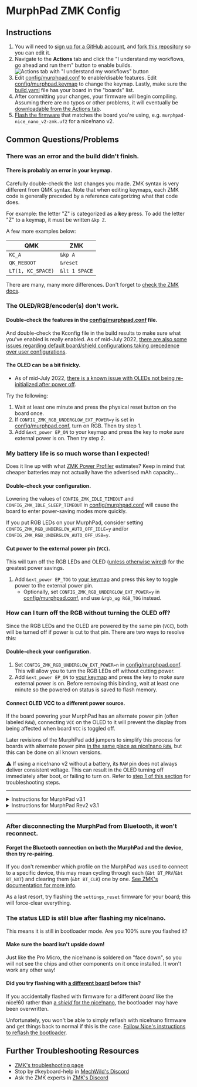 # MurphPad ZMK Config

## Instructions

1. You will need to [sign up for a GitHub account](https://github.com/signup), and [fork this repository](https://docs.github.com/en/get-started/quickstart/fork-a-repo#forking-a-repository) so you can edit it.
2. Navigate to the **Actions** tab and click the "I understand my workflows, go ahead and run them" button to enable builds.
   ![Actions tab with "I understand my workflows" button](https://aws1.discourse-cdn.com/github/original/2X/8/8a28c79db26e3c2d82f2d0694ae0762b2ef7763b.png)
3. Edit [config/murphpad.conf](config/murphpad.conf) to enable/disable features. Edit [config/murphpad.keymap](config/murphpad.keymap) to change the keymap. Lastly, make sure the [build.yaml](build.yaml) file has your board in the "boards" list.
4. After committing your changes, your firmware will begin compiling. Assuming there are no typos or other problems, it will eventually be [downloadable from the Actions tab](https://zmk.dev/docs/user-setup#installing-the-firmware).
5. [Flash the firmware](https://zmk.dev/docs/user-setup#flashing-uf2-files) that matches the board you're using, e.g. `murphpad-nice_nano_v2-zmk.uf2` for a nice!nano v2.

## Common Questions/Problems

### There was an error and the build didn't finish.

#### There is probably an error in your keymap.

Carefully double-check the last changes you made. ZMK syntax is very different from QMK syntax. Note that when editing keymaps, each ZMK code is generally preceded by a reference categorizing what that code does.

For example: the letter "Z" is categorized as a **k**ey **p**ress. To add the letter "Z" to a keymap, it must be written `&kp Z`.

A few more examples below:

| QMK | ZMK |
| --- | --- |
| `KC_A` | `&kp A` |
| `QK_REBOOT` | `&reset` |
| `LT(1, KC_SPACE)` | `&lt 1 SPACE` |

There are many, many more differences. Don't forget to [check the ZMK docs](https://zmk.dev/docs/features/keymaps).

### The OLED/RGB/encoder(s) don't work.

#### Double-check the features in the [config/murphpad.conf](config/murphpad.conf) file.

And double-check the Kconfig file in the build results to make sure what you've enabled is really enabled. As of mid-July 2022, [there are also some issues regarding default board/shield configurations taking precedence over user configurations](https://github.com/zmkfirmware/zmk/issues/1382).

#### The OLED can be a bit finicky.

- As of mid-July 2022, [there is a known issue with OLEDs not being re-initialized after power off](https://github.com/zmkfirmware/zmk/issues/674).

Try the following:

1. Wait at least one minute and press the physical reset button on the board once.
2. If `CONFIG_ZMK_RGB_UNDERGLOW_EXT_POWER=y` is set in [config/murphpad.conf](config/murphpad.conf), turn on RGB. Then try step 1.
3. Add `&ext_power EP_ON` to your keymap and press the key to *make sure* external power is on. Then try step 2.

### My battery life is so much worse than I expected!

Does it line up with what [ZMK Power Profiler](https://zmk.dev/power-profiler) estimates? Keep in mind that cheaper batteries may not actually have the advertised mAh capacity...

#### Double-check your configuration.

Lowering the values of `CONFIG_ZMK_IDLE_TIMEOUT` and `CONFIG_ZMK_IDLE_SLEEP_TIMEOUT` in [config/murphpad.conf](config/murphpad.conf) will cause the board to enter power-saving modes more quickly.

If you put RGB LEDs on your MurphPad, consider setting `CONFIG_ZMK_RGB_UNDERGLOW_AUTO_OFF_IDLE=y` and/or `CONFIG_ZMK_RGB_UNDERGLOW_AUTO_OFF_USB=y`.

#### Cut power to the external power pin (`VCC`).

This will turn off the RGB LEDs and OLED ([unless otherwise wired](#connect-oled-vcc-to-a-different-power-source)) for the greatest power savings.

1. Add `&ext_power EP_TOG` to [your keymap](config/murphpad.keymap) and press this key to toggle power to the external power pin.
   - Optionally, set `CONFIG_ZMK_RGB_UNDERGLOW_EXT_POWER=y` in [config/murphpad.conf](config/murphpad.conf), and use `&rgb_ug RGB_TOG` instead.

### How can I turn off the RGB without turning the OLED off?

Since the RGB LEDs and the OLED are powered by the same pin (`VCC`), both will be turned off if power is cut to that pin. There are two ways to resolve this:

#### Double-check your configuration.

1. Set `CONFIG_ZMK_RGB_UNDERGLOW_EXT_POWER=n` in [config/murphpad.conf](config/murphpad.conf). This will allow you to turn the RGB LEDs off without cutting power.
2. Add `&ext_power EP_ON` to [your keymap](config/murphpad.keymap) and press the key to *make sure* external power is on. Before removing this binding, wait at least one minute so the powered on status is saved to flash memory.

#### Connect OLED VCC to a different power source.

If the board powering your MurphPad has an alternate power pin (often labeled `RAW`), connecting `VCC` on the OLED to it will prevent the display from being affected when board `VCC` is toggled off.

Later revisions of the MurphPad add jumpers to simplify this process for boards with alternate power pins [in the same place as nice!nano `RAW`](https://nicekeyboards.com/docs/nice-nano/pinout-schematic), but this can be done on all known versions.

:warning: If using a nice!nano v2 without a battery, its `RAW` pin does not always deliver consistent voltage. This can result in the OLED turning off immediately after boot, or failing to turn on. Refer to [step 1 of this section](#the-oled-can-be-a-bit-finicky) for troubleshooting steps.

---

<details>
    <summary>Instructions for MurphPad v3.1</summary>

![photo by Tokolist#9634](https://cdn.discordapp.com/attachments/754060816122249352/929437921948344350/unknown.png)

1. Disconnect OLED `VCC` from LED8 by cutting the trace on the PCB.
2. Solder a wire connecting from the `RAW` pin on the PCB to the OLED `VCC` pin.
   - [@tokolist](https://github.com/tokolist) demonstrates an elegant solution by wiring `RAW` to the unused LED strip connection, but the wire can be connected directly.

:warning: If the LED strip is in use, you will also need to cut the trace between its `5V` and OLED `VCC`, and rewire the strip to board `VCC`.
</details>

<details>
    <summary>Instructions for MurphPad Rev2 v3.1</summary>

![photo by @honorless](https://cdn.discordapp.com/attachments/837441710698004531/1001305218979479682/PXL_20220726_0117007153.jpg)

1. Disconnect OLED `VCC` from LED8 by cutting the J1 jumper.
2. Connect OLED `VCC` to board `RAW` by closing the J2 jumper.

:warning: If your board's additional power pin is not in the same place, you will need to wire that yourself instead of closing J2.
</details>

---

### After disconnecting the MurphPad from Bluetooth, it won't reconnect.

#### Forget the Bluetooth connection on both the MurphPad and the device, then try re-pairing.

If you don't remember which profile on the MurphPad was used to connect to a specific device, this may mean cycling through each (`&bt BT_PRV`/`&bt BT_NXT`) and clearing them (`&bt BT_CLR`) one by one. [See ZMK's documentation for more info](https://zmk.dev/docs/behaviors/bluetooth#bluetooth-pairing-and-profiles).

As a last resort, try flashing the `settings_reset` firmware for your board; this will force-clear everything.

### The status LED is still blue after flashing my nice!nano.

This means it is still in bootloader mode. Are you 100% sure you flashed it?

#### Make sure the board isn't upside down!

Just like the Pro Micro, the nice!nano is soldered on "face down", so you will not see the chips and other components on it once installed. It won't work any other way!

#### Did you try flashing with [a different board](https://zmk.dev/docs/hardware#onboard) before this?

If you accidentally flashed with firmware for a different *board* like the nice!60 rather than [a *shield* for the nice!nano](https://zmk.dev/docs/hardware#pro_micro), the bootloader may have been overwritten.

Unfortunately, you won't be able to simply reflash with nice!nano firmware and get things back to normal if this is the case. [Follow Nice's instructions to reflash the bootloader](https://nicekeyboards.com/docs/nice-nano/troubleshooting#my-nicenano-seems-to-be-acting-up-and-i-want-to-re-flash-the-bootloader).

## Further Troubleshooting Resources

- [ZMK's troubleshooting page](https://zmk.dev/docs/troubleshooting)
- Stop by #keyboard-help in [MechWild's Discord](https://discord.gg/nfxHnsm)
- Ask the ZMK experts in [ZMK's Discord](https://zmk.dev/community/discord/invite)
